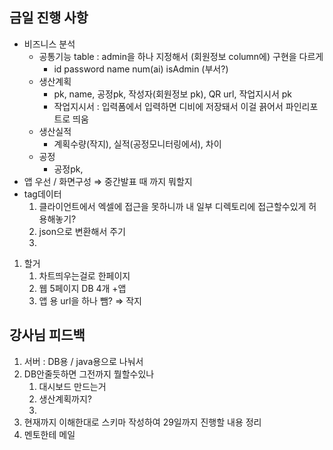 ## 금일 진행 사항

- 비즈니스 분석
    - 공통기능 table : admin을 하나 지정해서 (회원정보 column에) 구현을 다르게
        - id password name num(ai) isAdmin (부서?)
    - 생산계획
        - pk, name, 공정pk, 작성자(회원정보 pk), QR url, 작업지시서 pk
        - 작업지시서 : 입력폼에서 입력하면 디비에 저장돼서 이걸 끍어서 파인리포트로 띄움
    - 생산실적
        - 계획수량(작지), 실적(공정모니터링에서), 차이
    - 공정
        - 공정pk,
- 앱 우선 / 화면구성 ⇒ 중간발표 때 까지 뭐할지
- tag데이터
    1. 클라이언트에서 엑셀에 접근을 못하니까 내 일부 디렉토리에 접근할수있게 허용해놓기?
    2. json으로 변환해서 주기
    3. 
1. 할거
    1. 차트띄우는걸로 한페이지
    2. 웹 5페이지 DB 4개 +앱
    3. 앱 용 url을 하나 뺌? ⇒ 작지

## 강사님 피드백

1. 서버 : DB용 / java용으로 나눠서
2. DB안줄듯하면 그전까지 뭘할수있나
    1. 대시보드 만드는거
    2. 생산계획까지?
    3. 
3. 현재까지 이해한대로 스키마 작성하여 29일까지 진행할 내용 정리
4. 멘토한테 메일
